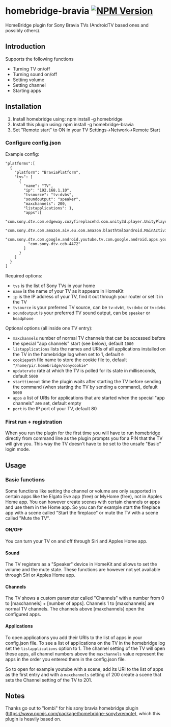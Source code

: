 # homebridge-bravia [![NPM Version](https://img.shields.io/npm/v/homebridge-bravia.svg)](https://www.npmjs.com/package/homebridge-bravia)

HomeBridge plugin for Sony Bravia TVs (AndroidTV based ones and possibly others).

## Introduction
Supports the following functions
  - Turning TV on/off
  - Turning sound on/off
  - Setting volume
  - Setting channel
  - Starting apps

## Installation
1. Install homebridge using: npm install -g homebridge
2. Install this plugin using: npm install -g homebridge-bravia
3. Set "Remote start" to ON in your TV Settings->Network->Remote Start

### Configure config.json
Example config:

```
"platforms":[
  {
    "platform": "BraviaPlatform",
    "tvs": [
      {
        "name": "TV",
        "ip": "192.168.1.10",
        "tvsource": "tv:dvbs",
        "soundoutput": "speaker",
        "maxchannels": 200,
        "listapplications": 1,
        "apps":[
          "com.sony.dtv.com.edgeway.cozyfireplacehd.com.unity3d.player.UnityPlayerActivity",
          "com.sony.dtv.com.amazon.aiv.eu.com.amazon.blasthtml5android.MainActivity",
          "com.sony.dtv.com.google.android.youtube.tv.com.google.android.apps.youtube.tv.activity.TvGuideActivity",
          "com.sony.dtv.ceb-4472"
        ]
      }
    ]
  }
]
```

Required options:
  - `tvs` is the list of Sony TVs in your home
  - `name` is the name of your TV as it appears in HomeKit
  - `ip` is the IP address of your TV, find it out through your router or set it in the TV
  - `tvsource` is your preferred TV source, can be `tv:dvbt`, `tv:dvbc` or `tv:dvbs`
  - `soundoutput` is your preferred TV sound output, can be `speaker` or `headphone`

Optional options (all inside one TV entry):
  - `maxchannels` number of normal TV channels that can be accessed before the special "app channels" start (see below), default `1000`
  - `listapplications` lists the names and URIs of all applications installed on the TV in the homebridge log when set to 1, default `0`
  - `cookiepath` file name to store the cookie file to, default `"/home/pi/.homebridge/sonycookie"`
  - `updaterate` rate at which the TV is polled for its state in milliseconds, default `5000`
  - `starttimeout` time the plugin waits after starting the TV before sending the command (when starting the TV by sending a command), default `5000`
  - `apps` a list of URIs for applications that are started when the special "app channels" are set, default empty
  - `port` is the IP port of your TV, default 80

### First run + registration
When you run the plugin for the first time you will have to run homebridge directly from command line as the plugin prompts you for a PIN that the TV will give you. This way the TV doesn't have to be set to the unsafe "Basic" login mode.

## Usage
### Basic functions
Some functions like setting the channel or volume are only supported in certain apps like the Elgato Eve app (free) or MyHome (free), not in Apples Home app. You can however create scenes with certain channels or apps and use them in the Home app. So you can for example start the fireplace app with a scene called "Start the fireplace" or mute the TV with a scene called "Mute the TV".
#### ON/OFF
You can turn your TV on and off through Siri and Apples Home app.
#### Sound
The TV registers as a "Speaker" device in HomeKit and allows to set the volume and the mute state. These functions are however not yet available through Siri or Apples Home app.
#### Channels
The TV shows a custom parameter called "Channels" with a number from 0 to [maxchannels] + [number of apps]. Channels 1 to [maxchannels] are normal TV channels. The channels above [maxchannels] open the configured apps.
#### Applications
To open applications you add their URIs to the list of apps in your config.json file. To see a list of applications on the TV in the homebridge log set the `listapplications` option to 1. The channel setting of the TV will open these apps, all channel numbers above the `maxchannels` value represent the apps in the order you entered them in the config.json file.

So to open for example youtube with a scene, add its URI to the list of apps as the first entry and with a `maxchannels` setting of 200 create a scene
that sets the Channel setting of the TV to 201.

## Notes
Thanks go out to "lombi" for his sony bravia homebridge plugin (https://www.npmjs.com/package/homebridge-sonytvremote), which this plugin is heavily based on.
